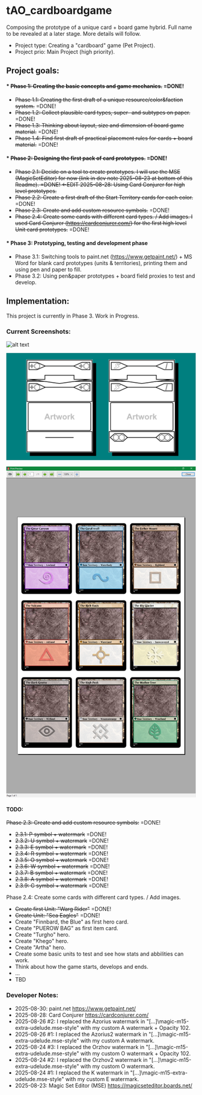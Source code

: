# tAO_cardboardgame
Composing the prototype of a unique card + board game hybrid. Full name to be revealed at a later stage. More details will follow.

* Project type: Creating a "cardboard" game (Pet Project).
* Project prio: Main Project (high priority).

## Project goals:

#### * ~~Phase 1: Creating the basic concepts and game mechanics.~~ =DONE!

* ~~Phase 1.1: Creating the first draft of a unique resource/color&faction system.~~ =DONE!
* ~~Phase 1.2: Collect plausible card types, super- and subtypes on paper.~~ =DONE!
* ~~Phase 1.3: Thinking about layout, size and dimension of board game material.~~ =DONE!
* ~~Phase 1.4: Find first draft of practical placement rules for cards + board material.~~ =DONE!

#### * ~~Phase 2: Designing the first pack of card prototypes.~~ =DONE!

* ~~Phase 2.1: Decide on a tool to create prototypes. I will use the MSE (MagicSetEditor) for now (link in dev note 2025-08-23 at bottom of this Readme). =DONE! <-EDIT 2025-08-28: Using Card Conjurer for high level prototypes.~~
* ~~Phase 2.2: Create a first draft of the Start Territory cards for each color.~~ =DONE!
* ~~Phase 2.3: Create and add custom resource symbols.~~ =DONE!
* ~~Phase 2.4: Create some cards with different card types. / Add images. I used Card Conjurer (https://cardconjurer.com/) for the first high level Unit card prototypes.~~ =DONE!

#### * Phase 3: Prototyping, testing and development phase

* Phase 3.1: Switching tools to paint.net (https://www.getpaint.net/) + MS Word for blank card prototypes (units & territories), printing them and using pen and paper to fill.
* Phase 3.2: Using pen&paper prototypes + board field proxies to test and develop.

## Implementation:
This project is currently in Phase 3. Work in Progress.
  
### Current Screenshots:
![alt text](https://github.com/finnbard/tAO_cardboardgame/blob/main/Phase2/screenshots/tAO_cards_Screenshot010_WargRider-SeaEagles.png?raw=true "Screenshot of Card Conjurer high level prototypes with tAO resource symbols")

![alt text](https://github.com/finnbard/tAO_cardboardgame/blob/main/Phase2/screenshots/tAO_cards_Screenshot011_blank-cards_territory-unit.png?raw=true "Screenshot of blank pen&paper prototypes")

![alt text](https://github.com/finnbard/tAO_cardboardgame/blob/main/Phase2/screenshots/tAO_cards_Screenshot009_PUEROWBAG.png?raw=true "MSE Print Preview Screenshot of card prototypes with tAO resource symbols")

#### TODO:  

~~Phase 2.3: Create and add custom resource symbols:~~ =DONE!
* ~~2.3.1: P symbol + watermark~~ =DONE!
* ~~2.3.2: U symbol + watermark~~ =DONE!
* ~~2.3.3: E symbol + watermark~~ =DONE!
* ~~2.3.4: R symbol + watermark~~ =DONE!
* ~~2.3.5: O symbol + watermark~~ =DONE!
* ~~2.3.6: W symbol + watermark~~ =DONE!
* ~~2.3.7: B symbol + watermark~~ =DONE!
* ~~2.3.8: A symbol + watermark~~ =DONE!
* ~~2.3.9: G symbol + watermark~~ =DONE!

Phase 2.4: Create some cards with different card types. / Add images.
* ~~Create first Unit: "Warg Rider"~~ =DONE!
* ~~Create Unit: "Sea Eagles"~~ =DONE!
* Create "Finnbard, the Blue" as first hero card.
* Create "PUEROW BAG" as first item card.
* Create "Turgho" hero.
* Create "Khego" hero.
* Create "Artha" hero.
* Create some basic units to test and see how stats and abbilities can work.
* Think about how the game starts, develops and ends.
* ...
* TBD

  
### Developer Notes:
* 2025-08-30: paint.net https://www.getpaint.net/
* 2025-08-28: Card Conjurer https://cardconjurer.com/
* 2025-08-26 #2: I replaced the Azorius watermark in "[...]\magic-m15-extra-udelude.mse-style" with my custom A watermark + Opacity 102.
* 2025-08-26 #1: I replaced the Azorius2 watermark in "[...]\magic-m15-extra-udelude.mse-style" with my custom A watermark.
* 2025-08-24 #3: I replaced the Orzhov watermark in "[...]\magic-m15-extra-udelude.mse-style" with my custom O watermark + Opacity 102.
* 2025-08-24 #2: I replaced the Orzhov2 watermark in "[...]\magic-m15-extra-udelude.mse-style" with my custom O watermark.
* 2025-08-24 #1: I replaced the K watermark in "[...]\magic-m15-extra-udelude.mse-style" with my custom E watermark.
* 2025-08-23: Magic Set Editor (MSE) https://magicseteditor.boards.net/
